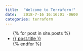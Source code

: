 ```yaml
---
title:  "Welcome to Terraform!"
date:   2018-7-16 16:16:01 -0600
categories: terraform
---
```


<ul>
  {% for post in site.posts %}
    <li>
      <a href="{{ post.url }}">{{ post.title }}</a>
    </li>
  {% endfor %}
</ul>
